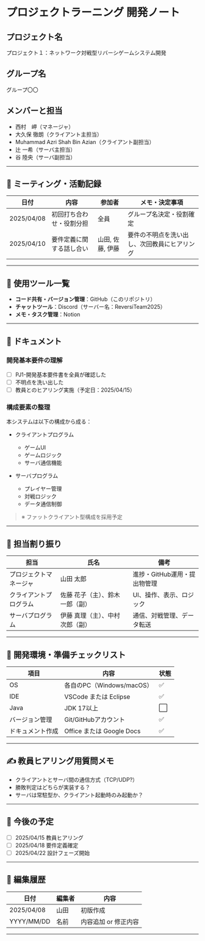 # プロジェクトラーニング 開発ノート

## プロジェクト名  
プロジェクト１：ネットワーク対戦型リバーシゲームシステム開発

## グループ名  
グループ〇〇

## メンバーと担当  
- 西村　岬（マネージャ）
- 大久保 徹朗（クライアント主担当）
- Muhammad Azri Shah Bin Azian（クライアント副担当）
- 辻 一希（サーバ主担当）
- 谷 陸央（サーバ副担当）

---

## 📅 ミーティング・活動記録

| 日付 | 内容 | 参加者 | メモ・決定事項 |
|------|------|--------|----------------|
| 2025/04/08 | 初回打ち合わせ・役割分担 | 全員 | グループ名決定・役割確定 |
| 2025/04/10 | 要件定義に関する話し合い | 山田, 佐藤, 伊藤 | 要件の不明点を洗い出し、次回教員にヒアリング |

---

## 📌 使用ツール一覧

- **コード共有・バージョン管理**：GitHub（このリポジトリ）
- **チャットツール**：Discord（サーバー名：ReversiTeam2025）
- **メモ・タスク管理**：Notion

---

## 📘 ドキュメント

### 開発基本要件の理解

- [ ] PJ1-開発基本要件書を全員が確認した
- [ ] 不明点を洗い出した
- [ ] 教員とのヒアリング実施（予定日：2025/04/15）

### 構成要素の整理

本システムは以下の構成から成る：

- クライアントプログラム
  - ゲームUI
  - ゲームロジック
  - サーバ通信機能

- サーバプログラム
  - プレイヤー管理
  - 対戦ロジック
  - データ通信制御

> ※ ファットクライアント型構成を採用予定

---

## 🧩 担当割り振り

| 担当 | 氏名 | 備考 |
|------|------|------|
| プロジェクトマネージャ | 山田 太郎 | 進捗・GitHub運用・提出物管理 |
| クライアントプログラム | 佐藤 花子（主）、鈴木 一郎（副） | UI、操作、表示、ロジック |
| サーバプログラム | 伊藤 真理（主）、中村 次郎（副） | 通信、対戦管理、データ転送 |

---

## 🧪 開発環境・準備チェックリスト

| 項目 | 内容 | 状態 |
|------|------|------|
| OS | 各自のPC（Windows/macOS） | ✅ |
| IDE | VSCode または Eclipse | ✅ |
| Java | JDK 17以上 | ⬜ |
| バージョン管理 | Git/GitHubアカウント | ✅ |
| ドキュメント作成 | Office または Google Docs | ✅ |

---

## ✍️ 教員ヒアリング用質問メモ

- クライアントとサーバ間の通信方式（TCP/UDP?）
- 勝敗判定はどちらが実装する？
- サーバは常駐型か、クライアント起動時のみ起動か？

---

## 📅 今後の予定

- [ ] 2025/04/15 教員ヒアリング
- [ ] 2025/04/18 要件定義確定
- [ ] 2025/04/22 設計フェーズ開始

---

## 🔄 編集履歴

| 日付 | 編集者 | 内容 |
|------|--------|------|
| 2025/04/08 | 山田 | 初版作成 |
| YYYY/MM/DD | 名前 | 内容追加 or 修正内容 |

---

